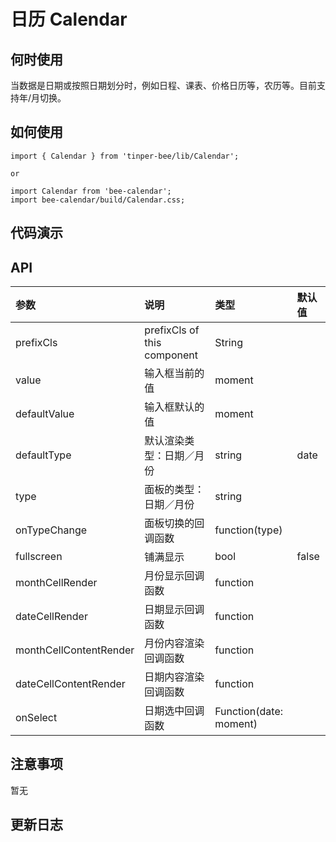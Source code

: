 # 日历 Calendar

## 何时使用
当数据是日期或按照日期划分时，例如日程、课表、价格日历等，农历等。目前支持年/月切换。

## 如何使用
```
import { Calendar } from 'tinper-bee/lib/Calendar';

or

import Calendar from 'bee-calendar';
import bee-calendar/build/Calendar.css;

```

## 代码演示

## API

|参数|说明|类型|默认值|
|:---|:-----|:----|:------|
|prefixCls|prefixCls of this component|String|
|value|输入框当前的值|moment||
|defaultValue|输入框默认的值|moment||
|defaultType|默认渲染类型：日期／月份|string|date|
|type|面板的类型：日期／月份|string||
|onTypeChange|面板切换的回调函数|function(type)||
|fullscreen|铺满显示|bool|false|
|monthCellRender|月份显示回调函数|function||
|dateCellRender|日期显示回调函数|function||
|monthCellContentRender|月份内容渲染回调函数|function||
|dateCellContentRender|日期内容渲染回调函数|function||
|onSelect|日期选中回调函数|Function(date: moment)||

## 注意事项

暂无

## 更新日志